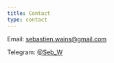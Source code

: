 ```yaml
---
title: Contact
type: contact
---
```


Email: sebastien.wains@gmail.com

Telegram: <a href="https://t.me/Seb_w">@Seb_W</a>
